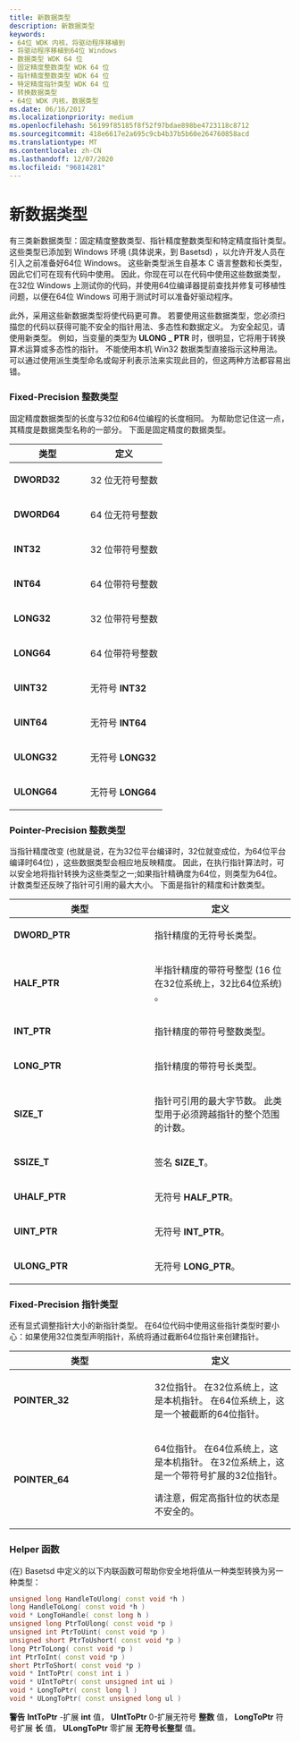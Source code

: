 ```yaml
---
title: 新数据类型
description: 新数据类型
keywords:
- 64位 WDK 内核，将驱动程序移植到
- 将驱动程序移植到64位 Windows
- 数据类型 WDK 64 位
- 固定精度整数类型 WDK 64 位
- 指针精度整数类型 WDK 64 位
- 特定精度指针类型 WDK 64 位
- 转换数据类型
- 64位 WDK 内核，数据类型
ms.date: 06/16/2017
ms.localizationpriority: medium
ms.openlocfilehash: 56199f85185f8f52f97bdae898be4723118c8712
ms.sourcegitcommit: 418e6617e2a695c9cb4b37b5b60e264760858acd
ms.translationtype: MT
ms.contentlocale: zh-CN
ms.lasthandoff: 12/07/2020
ms.locfileid: "96814281"
---
```

# <a name="the-new-data-types"></a>新数据类型





有三类新数据类型：固定精度整数类型、指针精度整数类型和特定精度指针类型。 这些类型已添加到 Windows 环境 (具体说来，到 Basetsd) ，以允许开发人员在引入之前准备好64位 Windows。 这些新类型派生自基本 C 语言整数和长类型，因此它们可在现有代码中使用。 因此，你现在可以在代码中使用这些数据类型，在32位 Windows 上测试你的代码，并使用64位编译器提前查找并修复可移植性问题，以便在64位 Windows 可用于测试时可以准备好驱动程序。

此外，采用这些新数据类型将使代码更可靠。 若要使用这些数据类型，您必须扫描您的代码以获得可能不安全的指针用法、多态性和数据定义。 为安全起见，请使用新类型。 例如，当变量的类型为 **ULONG \_ PTR** 时，很明显，它将用于转换算术运算或多态性的指针。 不能使用本机 Win32 数据类型直接指示这种用法。 可以通过使用派生类型命名或匈牙利表示法来实现此目的，但这两种方法都容易出错。

### <a name="fixed-precision-integer-types"></a>Fixed-Precision 整数类型

固定精度数据类型的长度与32位和64位编程的长度相同。 为帮助您记住这一点，其精度是数据类型名称的一部分。 下面是固定精度的数据类型。

<table>
<colgroup>
<col width="50%" />
<col width="50%" />
</colgroup>
<thead>
<tr class="header">
<th>类型</th>
<th>定义</th>
</tr>
</thead>
<tbody>
<tr class="odd">
<td><p><strong>DWORD32</strong></p></td>
<td><p>32 位无符号整数</p></td>
</tr>
<tr class="even">
<td><p><strong>DWORD64</strong></p></td>
<td><p>64 位无符号整数</p></td>
</tr>
<tr class="odd">
<td><p><strong>INT32</strong></p></td>
<td><p>32 位带符号整数</p></td>
</tr>
<tr class="even">
<td><p><strong>INT64</strong></p></td>
<td><p>64 位带符号整数</p></td>
</tr>
<tr class="odd">
<td><p><strong>LONG32</strong></p></td>
<td><p>32 位带符号整数</p></td>
</tr>
<tr class="even">
<td><p><strong>LONG64</strong></p></td>
<td><p>64 位带符号整数</p></td>
</tr>
<tr class="odd">
<td><p><strong>UINT32</strong></p></td>
<td><p>无符号 <strong>INT32</strong></p></td>
</tr>
<tr class="even">
<td><p><strong>UINT64</strong></p></td>
<td><p>无符号 <strong>INT64</strong></p></td>
</tr>
<tr class="odd">
<td><p><strong>ULONG32</strong></p></td>
<td><p>无符号 <strong>LONG32</strong></p></td>
</tr>
<tr class="even">
<td><p><strong>ULONG64</strong></p></td>
<td><p>无符号 <strong>LONG64</strong></p></td>
</tr>
</tbody>
</table>

 

### <a name="pointer-precision-integer-types"></a>Pointer-Precision 整数类型

当指针精度改变 (也就是说，在为32位平台编译时，32位就变成位，为64位平台编译时64位) ，这些数据类型会相应地反映精度。 因此，在执行指针算法时，可以安全地将指针转换为这些类型之一;如果指针精确度为64位，则类型为64位。 计数类型还反映了指针可引用的最大大小。 下面是指针的精度和计数类型。

<table>
<colgroup>
<col width="50%" />
<col width="50%" />
</colgroup>
<thead>
<tr class="header">
<th>类型</th>
<th>定义</th>
</tr>
</thead>
<tbody>
<tr class="odd">
<td><p><strong>DWORD_PTR</strong></p></td>
<td><p>指针精度的无符号长类型。</p></td>
</tr>
<tr class="even">
<td><p><strong>HALF_PTR</strong></p></td>
<td><p>半指针精度的带符号整型 (16 位在32位系统上，32比64位系统) 。</p></td>
</tr>
<tr class="odd">
<td><p><strong>INT_PTR</strong></p></td>
<td><p>指针精度的带符号整数类型。</p></td>
</tr>
<tr class="even">
<td><p><strong>LONG_PTR</strong></p></td>
<td><p>指针精度的带符号长类型。</p></td>
</tr>
<tr class="odd">
<td><p><strong>SIZE_T</strong></p></td>
<td><p>指针可引用的最大字节数。 此类型用于必须跨越指针的整个范围的计数。</p></td>
</tr>
<tr class="even">
<td><p><strong>SSIZE_T</strong></p></td>
<td><p>签名 <strong>SIZE_T</strong>。</p></td>
</tr>
<tr class="odd">
<td><p><strong>UHALF_PTR</strong></p></td>
<td><p>无符号 <strong>HALF_PTR</strong>。</p></td>
</tr>
<tr class="even">
<td><p><strong>UINT_PTR</strong></p></td>
<td><p>无符号 <strong>INT_PTR</strong>。</p></td>
</tr>
<tr class="odd">
<td><p><strong>ULONG_PTR</strong></p></td>
<td><p>无符号 <strong>LONG_PTR</strong>。</p></td>
</tr>
</tbody>
</table>

 

### <a name="fixed-precision-pointer-types"></a>Fixed-Precision 指针类型

还有显式调整指针大小的新指针类型。 在64位代码中使用这些指针类型时要小心：如果使用32位类型声明指针，系统将通过截断64位指针来创建指针。

<table>
<colgroup>
<col width="50%" />
<col width="50%" />
</colgroup>
<thead>
<tr class="header">
<th>类型</th>
<th>定义</th>
</tr>
</thead>
<tbody>
<tr class="odd">
<td><p><strong>POINTER_32</strong></p></td>
<td><p>32位指针。 在32位系统上，这是本机指针。 在64位系统上，这是一个被截断的64位指针。</p></td>
</tr>
<tr class="even">
<td><p><strong>POINTER_64</strong></p></td>
<td><p>64位指针。 在64位系统上，这是本机指针。 在32位系统上，这是一个带符号扩展的32位指针。</p>
<p>请注意，假定高指针位的状态是不安全的。</p></td>
</tr>
</tbody>
</table>

 

### <a name="helper-functions"></a>Helper 函数

 (在) Basetsd 中定义的以下内联函数可帮助你安全地将值从一种类型转换为另一种类型：

```cpp
unsigned long HandleToUlong( const void *h )
long HandleToLong( const void *h )
void * LongToHandle( const long h )
unsigned long PtrToUlong( const void *p )
unsigned int PtrToUint( const void *p )
unsigned short PtrToUshort( const void *p )
long PtrToLong( const void *p )
int PtrToInt( const void *p )
short PtrToShort( const void *p )
void * IntToPtr( const int i )
void * UIntToPtr( const unsigned int ui )
void * LongToPtr( const long l )
void * ULongToPtr( const unsigned long ul )
```

**警告**  **IntToPtr** -扩展 **int** 值， **UIntToPtr** 0-扩展无符号 **整数** 值， **LongToPtr** 符号扩展 **长** 值， **ULongToPtr** 零扩展 **无符号长整型** 值。

 

 

 




